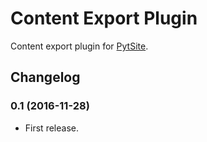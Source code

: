 # Content Export Plugin

Content export plugin for [PytSite](https://pytsite.xyz).


## Changelog

### 0.1 (2016-11-28)
- First release.
